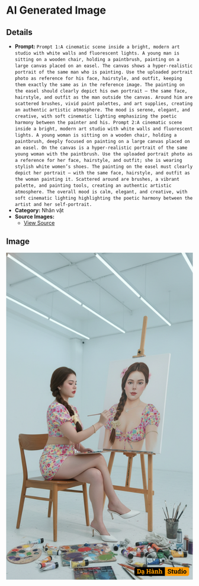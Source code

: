 # AI Generated Image

## Details
- **Prompt:** `Prompt 1:A cinematic scene inside a bright, modern art studio with white walls and fluorescent lights. A young man is sitting on a wooden chair, holding a paintbrush, painting on a large canvas placed on an easel. The canvas shows a hyper-realistic portrait of the same man who is painting. Use the uploaded portrait photo as reference for his face, hairstyle, and outfit, keeping them exactly the same as in the reference image. The painting on the easel should clearly depict his own portrait — the same face, hairstyle, and outfit as the man outside the canvas. Around him are scattered brushes, vivid paint palettes, and art supplies, creating an authentic artistic atmosphere. The mood is serene, elegant, and creative, with soft cinematic lighting emphasizing the poetic harmony between the painter and his. Prompt 2:A cinematic scene inside a bright, modern art studio with white walls and fluorescent lights. A young woman is sitting on a wooden chair, holding a paintbrush, deeply focused on painting on a large canvas placed on an easel. On the canvas is a hyper-realistic portrait of the same young woman with the paintbrush. Use the uploaded portrait photo as a reference for her face, hairstyle, and outfit; she is wearing stylish white women’s shoes. The painting on the easel must clearly depict her portrait — with the same face, hairstyle, and outfit as the woman painting it. Scattered around are brushes, a vibrant palette, and painting tools, creating an authentic artistic atmosphere. The overall mood is calm, elegant, and creative, with soft cinematic lighting highlighting the poetic harmony between the artist and her self-portrait.`
- **Category:** Nhân vật
- **Source Images:**
  - [View Source](https://raw.githubusercontent.com/lenzcomvth/ImageLibrary/main/Female.png)

## Image
![AI Generated Image](./image-2025-10-06T20-45-58-678Z-zje5d.png)